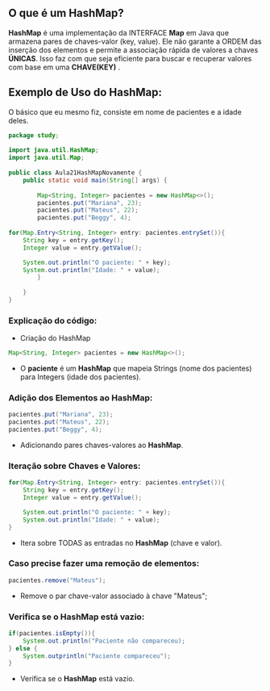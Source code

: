 ## O que é um HashMap?

**HashMap** é uma implementação da INTERFACE **Map** em Java que armazena pares de  chaves-valor (key, value). Ele não garante a ORDEM das inserção dos elementos e permite a associação rápida de valores a chaves **ÚNICAS**. Isso faz com que seja eficiente para buscar e recuperar valores com base em uma **CHAVE(KEY)** .

## Exemplo de Uso do HashMap:
O básico que eu mesmo fiz, consiste em nome de pacientes e a idade deles.

```java
package study;  
  
import java.util.HashMap;  
import java.util.Map;  
  
public class Aula21HashMapNovamente {  
    public static void main(String[] args) {  
  
        Map<String, Integer> pacientes = new HashMap<>();  
        pacientes.put("Mariana", 23);  
        pacientes.put("Mateus", 22);  
        pacientes.put("Beggy", 4);  
  
for(Map.Entry<String, Integer> entry: pacientes.entrySet()){
	String key = entry.getKey();
	Integer value = entry.getValue();

	System.out.println("O paciente: " + key);
	System.out.println("Idade: " + value); 
        }  
  
    }  
}
```

### Explicação do código:
- Criação do HashMap
```java
Map<String, Integer> pacientes = new HashMap<>();
```
- O **paciente** é um **HashMap** que mapeia Strings (nome dos pacientes) para Integers (idade dos pacientes).

### Adição dos Elementos ao HashMap:
```java
pacientes.put("Mariana", 23);
pacientes.put("Mateus", 22);
pacientes.put("Beggy", 4);
```
- Adicionando pares chaves-valores ao **HashMap**.

### Iteração sobre Chaves e Valores:
```java
for(Map.Entry<String, Integer> entry: pacientes.entrySet()){
	String key = entry.getKey();
	Integer value = entry.getValue();

	System.out.println("O paciente: " + key);
	System.out.println("Idade: " + value);
}
```
- Itera sobre TODAS as entradas no **HashMap** (chave e valor).

### Caso precise fazer uma remoção de elementos:
```java
pacientes.remove("Mateus");
```
- Remove o par chave-valor associado à chave "Mateus";

### Verifica se o HashMap está vazio:
```java
if(pacientes.isEmpty()){
	System.out.println("Paciente não compareceu);
} else {
	System.outprintln("Paciente compareceu");
}
```

- Verifica se o **HashMap** está vazio.